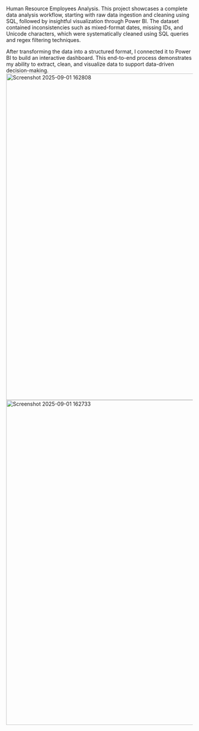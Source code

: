 Human Resource Employees Analysis.
This project showcases a complete data analysis workflow, starting with raw data ingestion and cleaning using SQL, followed by insightful visualization through Power BI. The dataset contained inconsistencies such as mixed-format dates, missing IDs, and Unicode characters, which were systematically cleaned using SQL queries and regex filtering techniques.

After transforming the data into a structured format, I connected it to Power BI to build an interactive dashboard.  This end-to-end process demonstrates my ability to extract, clean, and visualize data to support data-driven decision-making.
<img width="1434" height="881" alt="Screenshot 2025-09-01 162808" src="https://github.com/user-attachments/assets/e304f7b7-8b38-4f5c-8788-31bd6fc09817" />
<img width="1558" height="877" alt="Screenshot 2025-09-01 162733" src="https://github.com/user-attachments/assets/a38db1d2-2a96-4bf0-95d7-a7c3769af97e" />
